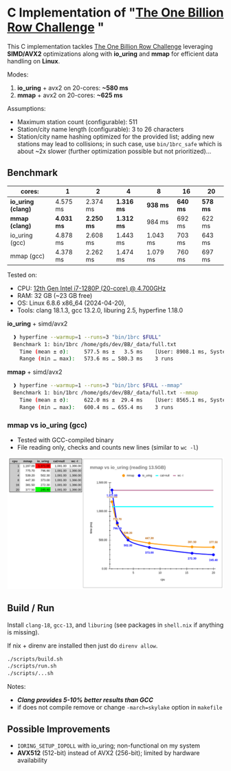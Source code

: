 # C Implementation of "[The One Billion Row Challenge](https://github.com/gunnarmorling/1brc) "

This C implementation tackles [The One Billion Row Challenge](https://github.com/gunnarmorling/1brc) leveraging **SIMD/AVX2** optimizations along with **io_uring** and **mmap** for efficient data handling on **Linux**.

Modes:
  1. **io_uring** + avx2 on 20-cores: **~580 ms**
  2. **mmap** + avx2 on 20-cores:  **~625 ms**

Assumptions:
- Maximum station count (configurable): 511
- Station/city name length (configurable): 3 to 26 characters
- Station/city name hashing optimized for the provided list; adding new stations may lead to collisions; in such case, use `bin/1brc_safe` which is about ~2x slower (further optimization possible but not prioritized)...


## Benchmark

cores:               |       1      |     2        |     4        |     8      |    16      |      20    |
---------------------|--------------|--------------|--------------|------------|------------|------------|
**io_uring (clang)** |   4.575 ms   |   2.374 ms   | **1.316 ms** | **938 ms** | **640 ms** | **578 ms** |
**mmap     (clang)** | **4.031 ms** | **2.250 ms** | **1.312 ms** |   984 ms   |   692 ms   |   622 ms   |
  io_uring   (gcc)   |   4.878 ms   |   2.608 ms   |   1.443 ms   | 1.043 ms   |   703 ms   |   643 ms   |
  mmap       (gcc)   |   4.378 ms   |   2.262 ms   |   1.474 ms   | 1.079 ms   |   760 ms   |   697 ms   |


Tested on:
- CPU: [12th Gen Intel i7-1280P (20-core) @ 4.700GHz](https://www.intel.com/content/www/us/en/products/sku/226253/intel-core-i71280p-processor-24m-cache-up-to-4-80-ghz/specifications.html)
- RAM: 32 GB  (~23 GB free)
- OS: Linux 6.8.6 x86_64 (2024-04-20), 
- Tools: clang 18.1.3, gcc 13.2.0, liburing 2.5, hyperfine 1.18.0


**io_uring** + simd/avx2
  ```sh
    ❱ hyperfine --warmup=1 --runs=3 "bin/1brc $FULL"
    Benchmark 1: bin/1brc /home/gds/dev/BB/_data/full.txt
      Time (mean ± σ):     577.5 ms ±   3.5 ms    [User: 8908.1 ms, System: 1881.7 ms]
      Range (min … max):   573.6 ms … 580.3 ms    3 runs
  ```

**mmap** + simd/avx2
  ```sh
    ❱ hyperfine --warmup=1 --runs=3 "bin/1brc $FULL --mmap"
    Benchmark 1: bin/1brc /home/gds/dev/BB/_data/full.txt --mmap
      Time (mean ± σ):     622.0 ms ±  29.4 ms    [User: 8565.1 ms, System: 616.8 ms]
      Range (min … max):   600.4 ms … 655.4 ms    3 runs
  ```

### mmap vs io_uring (gcc)

- Tested with GCC-compiled binary
- File reading only, checks and counts new lines (similar to `wc -l`)

![mmap vs iouring (gcc)](doc/mmap_vs_iouring.png)


## Build / Run

Install `clang-18`, `gcc-13`, and `liburing` (see packages in `shell.nix` if anything is missing).  

If  nix + direnv are installed then just do `direnv allow`.  

```sh
./scripts/build.sh
./scripts/run.sh
./scripts/...sh
```

Notes:
- ***Clang provides 5-10% better results than GCC***
- if does not compile remove or change `-march=skylake` option in `makefile`


## Possible Improvements

- `IORING_SETUP_IOPOLL` with io_uring; non-functional on my system
- **AVX512** (512-bit) instead of AVX2 (256-bit); limited by hardware availability

